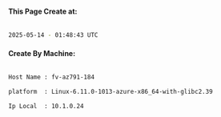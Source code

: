 
   
#### This Page Create at:

```bash

2025-05-14 - 01:48:43 UTC

```

#### Create By Machine:

```bash

Host Name : fv-az791-184

platform  : Linux-6.11.0-1013-azure-x86_64-with-glibc2.39

Ip Local  : 10.1.0.24

```

